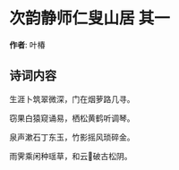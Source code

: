 # 次韵静师仁叟山居  其一

**作者**: 叶椿

## 诗词内容

生涯卜筑翠微深，门在烟萝路几寻。

窃果白猿窥诵易，栖松黄鹤听调琴。

泉声漱石丁东玉，竹影摇风琐碎金。

雨霁乘闲种瑶草，和云𣃁破古松阴。

